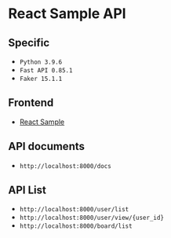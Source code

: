 # React Sample API

## Specific

- ```Python 3.9.6```
- ```Fast API 0.85.1```
- ```Faker 15.1.1```

## Frontend

- [React Sample](https://github.com/cozyfex/vite-react-typescript-recoil-query)

## API documents

- ```http://localhost:8000/docs```

## API List

- ```http://localhost:8000/user/list```
- ```http://localhost:8000/user/view/{user_id}```
- ```http://localhost:8000/board/list```
